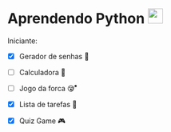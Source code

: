 # Aprendendo Python <img src="https://cdn.jsdelivr.net/gh/devicons/devicon/icons/python/python-original.svg" height="30" alt="python logo"  />
Iniciante:                              

- [x] Gerador de senhas 🔑
- [ ] Calculadora 📱
- [ ] Jogo da forca 😵̷̊̊̊̊̊
- [x] Lista de tarefas 📝
- [x] Quiz Game 🎮

